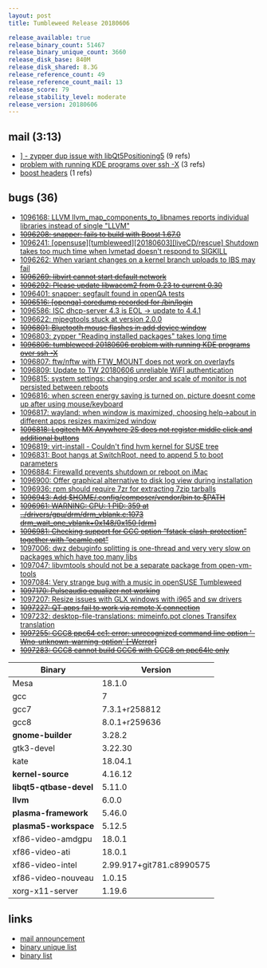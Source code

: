 ```yaml
---
layout: post
title: Tumbleweed Release 20180606

release_available: true
release_binary_count: 51467
release_binary_unique_count: 3660
release_disk_base: 840M
release_disk_shared: 8.3G
release_reference_count: 49
release_reference_count_mail: 13
release_score: 79
release_stability_level: moderate
release_version: 20180606
---
```


## mail (3:13)

- [\] - zypper dup issue with libQt5Positioning5](https://lists.opensuse.org/opensuse-factory/2018-06/msg00074.html) (9 refs)
- [problem with running KDE programs over ssh -X](https://lists.opensuse.org/opensuse-factory/2018-06/msg00076.html) (3 refs)
- [boost headers](https://lists.opensuse.org/opensuse-factory/2018-06/msg00261.html) (1 refs)

## bugs (36)

<!--more-->

- [1096168: LLVM llvm_map_components_to_libnames reports individual libraries instead of single "LLVM"](https://bugzilla.opensuse.org/show_bug.cgi?id=1096168)
- ~~[1096208: snapper: fails to build with Boost 1.67.0](https://bugzilla.opensuse.org/show_bug.cgi?id=1096208)~~
- [1096241: \[opensuse\]\[tumbleweed\]\[20180603\]\[liveCD/rescue\] Shutdown takes too much time when lvmetad doesn't respond to SIGKILL](https://bugzilla.opensuse.org/show_bug.cgi?id=1096241)
- [1096262: When variant changes on a kernel branch uploads to IBS may fail](https://bugzilla.opensuse.org/show_bug.cgi?id=1096262)
- ~~[1096269: libvirt cannot start default network](https://bugzilla.opensuse.org/show_bug.cgi?id=1096269)~~
- ~~[1096292: Please update libwacom2 from 0.23 to current 0.30](https://bugzilla.opensuse.org/show_bug.cgi?id=1096292)~~
- [1096401: snapper: segfault found in openQA tests](https://bugzilla.opensuse.org/show_bug.cgi?id=1096401)
- ~~[1096516: \[openqa\] coredump recorded for /bin/login](https://bugzilla.opensuse.org/show_bug.cgi?id=1096516)~~
- [1096586: ISC dhcp-server 4.3 is EOL -> update to 4.4.1](https://bugzilla.opensuse.org/show_bug.cgi?id=1096586)
- [1096622: mjpegtools stuck at version 2.0.0](https://bugzilla.opensuse.org/show_bug.cgi?id=1096622)
- ~~[1096801: Bluetooth mouse flashes in add device window](https://bugzilla.opensuse.org/show_bug.cgi?id=1096801)~~
- [1096803: zypper "Reading installed packages" takes long time](https://bugzilla.opensuse.org/show_bug.cgi?id=1096803)
- ~~[1096806: tumbleweed 20180606 problem with running KDE programs over ssh -X](https://bugzilla.opensuse.org/show_bug.cgi?id=1096806)~~
- [1096807: ftw/nftw with FTW_MOUNT does not work on overlayfs](https://bugzilla.opensuse.org/show_bug.cgi?id=1096807)
- [1096809: Update to TW 20180606 unreliable WiFI authentication](https://bugzilla.opensuse.org/show_bug.cgi?id=1096809)
- [1096815: system settings: changing order and scale of monitor is not persisted between reboots](https://bugzilla.opensuse.org/show_bug.cgi?id=1096815)
- [1096816: when screen energy saving is turned on, picture doesnt come up after using mouse/keyboard](https://bugzilla.opensuse.org/show_bug.cgi?id=1096816)
- [1096817: wayland: when window is maximized, choosing help->about in different apps resizes maximized window](https://bugzilla.opensuse.org/show_bug.cgi?id=1096817)
- ~~[1096818: Logitech MX Anywhere 2S does not register middle click and additional buttons](https://bugzilla.opensuse.org/show_bug.cgi?id=1096818)~~
- [1096819: virt-install - Couldn't find hvm kernel for SUSE tree](https://bugzilla.opensuse.org/show_bug.cgi?id=1096819)
- [1096831: Boot hangs at SwitchRoot, need to append 5 to boot parameters](https://bugzilla.opensuse.org/show_bug.cgi?id=1096831)
- [1096884: Firewalld prevents shutdown or reboot on iMac](https://bugzilla.opensuse.org/show_bug.cgi?id=1096884)
- [1096900: Offer graphical alternative to disk log view during installation](https://bugzilla.opensuse.org/show_bug.cgi?id=1096900)
- [1096936: rpm should require 7zr for extracting 7zip tarballs](https://bugzilla.opensuse.org/show_bug.cgi?id=1096936)
- ~~[1096943: Add $HOME/.config/composer/vendor/bin to $PATH](https://bugzilla.opensuse.org/show_bug.cgi?id=1096943)~~
- ~~[1096961: WARNING: CPU: 1 PID: 359 at ../drivers/gpu/drm/drm_vblank.c:1073 drm_wait_one_vblank+0x148/0x150 \[drm\]](https://bugzilla.opensuse.org/show_bug.cgi?id=1096961)~~
- ~~[1096981: Checking support for GCC option “fstack-clash-protection” together with “ocamlc.opt”](https://bugzilla.opensuse.org/show_bug.cgi?id=1096981)~~
- [1097006: dwz debuginfo splitting is one-thread and very very slow on packages which have too many libs](https://bugzilla.opensuse.org/show_bug.cgi?id=1097006)
- [1097047: libvmtools should not be a separate package from open-vm-tools](https://bugzilla.opensuse.org/show_bug.cgi?id=1097047)
- [1097084: Very strange bug with a music in openSUSE Tumbleweed](https://bugzilla.opensuse.org/show_bug.cgi?id=1097084)
- ~~[1097170: Pulseaudio equalizer not working](https://bugzilla.opensuse.org/show_bug.cgi?id=1097170)~~
- [1097207: Resize issues with GLX windows with i965 and sw drivers](https://bugzilla.opensuse.org/show_bug.cgi?id=1097207)
- ~~[1097227: QT apps fail to work via remote X connection](https://bugzilla.opensuse.org/show_bug.cgi?id=1097227)~~
- [1097232: desktop-file-translations: mimeinfo.pot clones Transifex translation](https://bugzilla.opensuse.org/show_bug.cgi?id=1097232)
- ~~[1097255: GCC8 ppc64 cc1: error: unrecognized command line option '-Wno-unknown-warning-option' \[-Werror\]](https://bugzilla.opensuse.org/show_bug.cgi?id=1097255)~~
- ~~[1097283: GCC8 cannot build GCC6 with GCC8 on ppc64le only](https://bugzilla.opensuse.org/show_bug.cgi?id=1097283)~~

Binary | Version
--- | ---
Mesa | 18.1.0
gcc | 7
gcc7 | 7.3.1+r258812
gcc8 | 8.0.1+r259636
**gnome-builder** | 3.28.2
gtk3-devel | 3.22.30
kate | 18.04.1
**kernel-source** | 4.16.12
**libqt5-qtbase-devel** | 5.11.0
**llvm** | 6.0.0
**plasma-framework** | 5.46.0
**plasma5-workspace** | 5.12.5
xf86-video-amdgpu | 18.0.1
xf86-video-ati | 18.0.1
xf86-video-intel | 2.99.917+git781.c8990575
xf86-video-nouveau | 1.0.15
xorg-x11-server | 1.19.6

## links

- [mail announcement](https://lists.opensuse.org/opensuse-factory/2018-06/msg00073.html)
- [binary unique list](http://download.tumbleweed.boombatower.com/20180606/rpm.unique.list)
- [binary list](http://download.tumbleweed.boombatower.com/20180606/rpm.list)
